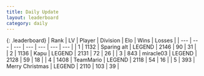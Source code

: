 ```yaml
---
title: Daily Update
layout: leaderboard
category: daily
---
```


{: .leaderboard}
| Rank | LV | Player | Division | Elo | Wins | Losses |
| --- | --- | --- | --- | --- | --- | --- |
| <span data-change="4">1</span> | 1132 | <span title="ID: 203132">Sparing alt</span> | LEGEND | <span data-change="53">2146</span> | <span data-change="14">90</span> | <span data-change="2">31</span> |
| <span data-change="-1">2</span> | 1136 | <span title="ID: 204953">Kapu</span> | LEGEND | <span data-change="0">2131</span> | <span data-change="0">72</span> | <span data-change="0">26</span> |
| <span data-change="3">3</span> | 843 | <span title="ID: 416373">miracle03</span> | LEGEND | <span data-change="45">2128</span> | <span data-change="9">59</span> | <span data-change="1">18</span> |
| <span data-change="-1">4</span> | 1408 | <span title="ID: 164871">TeamMario</span> | LEGEND | <span data-change="0">2118</span> | <span data-change="0">54</span> | <span data-change="0">16</span> |
| <span data-change="-1">5</span> | 393 | <span title="ID: 382502">Merry Christmas</span> | LEGEND | <span data-change="-5">2110</span> | <span data-change="10">103</span> | <span data-change="4">39</span> |